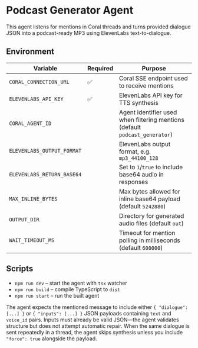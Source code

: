 # Podcast Generator Agent

This agent listens for mentions in Coral threads and turns provided dialogue JSON into a podcast-ready MP3 using ElevenLabs text-to-dialogue.

## Environment

| Variable | Required | Purpose |
| --- | --- | --- |
| `CORAL_CONNECTION_URL` | ✅ | Coral SSE endpoint used to receive mentions |
| `ELEVENLABS_API_KEY` | ✅ | ElevenLabs API key for TTS synthesis |
| `CORAL_AGENT_ID` | | Agent identifier used when filtering mentions (default `podcast_generator`) |
| `ELEVENLABS_OUTPUT_FORMAT` | | ElevenLabs output format, e.g. `mp3_44100_128` |
| `ELEVENLABS_RETURN_BASE64` | | Set to `1`/`true` to include base64 audio in responses |
| `MAX_INLINE_BYTES` | | Max bytes allowed for inline base64 payload (default `5242880`) |
| `OUTPUT_DIR` | | Directory for generated audio files (default `out`) |
| `WAIT_TIMEOUT_MS` | | Timeout for mention polling in milliseconds (default `600000`) |

## Scripts

- `npm run dev` – start the agent with `tsx` watcher
- `npm run build` – compile TypeScript to `dist`
- `npm run start` – run the built agent

The agent expects the mentioned message to include either `{ "dialogue": [...] }` or `{ "inputs": [...] }` JSON payloads containing `text` and `voice_id` pairs. Inputs must already be valid JSON—the agent validates structure but does not attempt automatic repair. When the same dialogue is sent repeatedly in a thread, the agent skips synthesis unless you include `"force": true` alongside the payload.
